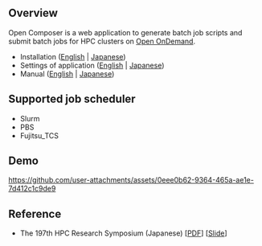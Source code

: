## Overview

Open Composer is a web application to generate batch job scripts and submit batch jobs for HPC clusters on [Open OnDemand](https://openondemand.org/).

- Installation ([English](./docs/INSTALL_en.md) | [Japanese](./docs/INSTALL_ja.md))
- Settings of application ([English](./docs/APP_en.md)  | [Japanese](./docs/APP_ja.md))
- Manual ([English](./docs/MANUAL_en.md) | [Japanese](./docs/MANUAL_ja.md))

## Supported job scheduler
- Slurm
- PBS
- Fujitsu_TCS

## Demo
https://github.com/user-attachments/assets/0eee0b62-9364-465a-ae1e-7d412c1c9de9

## Reference
- The 197th HPC Research Symposium (Japanese) [[PDF](https://mnakao.net/data/2024/HPC197.pdf)] [[Slide](https://mnakao.net/data/2024/HPC197-slide.pdf)]
